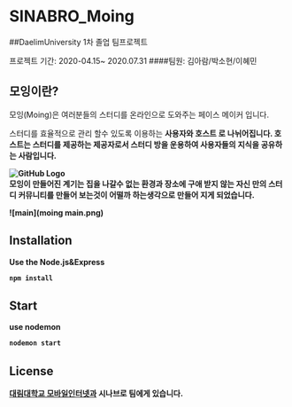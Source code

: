 # SINABRO_Moing

##DaelimUniversity 1차 졸업 팀프로젝트 <br>

프로젝트 기간: 2020-04.15~ 2020.07.31
####팀원: 김아람/박소현/이혜민<br>

모잉이란?
---------
모잉(Moing)은 여러분들의  스터디를 온라인으로 도와주는 페이스 메이커 입니다.

스터디를 효율적으로 관리 할수 있도록 이용하는 <b>사용자와<b> <b> 호스트<b> 로 나뉘어집니다. 호스트는 스터디를 제공하는 제공자로서 
스터디 방을 운용하여 사용자들의 지식을 공유하는 사람입니다.<br> 
  
![GitHub Logo](/images/logo.png)<br>
모잉이 만들어진 계기는 집을 나갈수 없는 환경과 장소에 구애 받지 않는 자신 만의 스터디 커뮤니티를 만들어 보는것이 어떨까 하는생각으로 만들어 지게 되었습니다.

![main](moing main.png)<br>

## Installation

Use the Node.js&Express 

```bash
npm install
```


## Start
use nodemon

```bash
nodemon start
```

## License
[대림대학교 모바일인터넷과](https://dept.daelim.ac.kr/mbi/mainPage.do) 시나브로 팀에게 있습니다.
